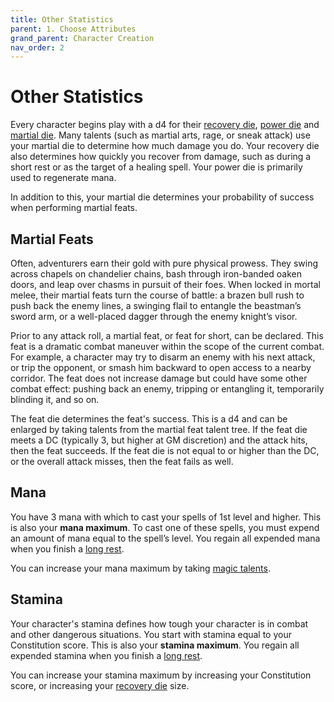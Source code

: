 ```yaml
---
title: Other Statistics
parent: 1. Choose Attributes
grand_parent: Character Creation
nav_order: 2
---
```


# Other Statistics
Every character begins play with a d4 for their [recovery die](https://stormchaserroleplaying.com/stormchaserRPG/Talents/Die/Recovery/), [power die](https://stormchaserroleplaying.com/stormchaserRPG/Talents/Magic/) and [martial die](https://stormchaserroleplaying.com/stormchaserRPG/Talents/Die/Martial/). Many talents (such as martial arts, rage, or sneak attack) use your martial die to determine how much damage you do. Your recovery die also determines how quickly you recover from damage, such as during a short rest or as the target of a healing spell. Your power die is primarily used to regenerate mana.

In addition to this, your martial die determines your probability of success when performing martial feats.

## Martial Feats
Often, adventurers earn their gold with pure physical prowess. They swing across chapels on chandelier chains, bash through iron-banded oaken doors, and leap over chasms in pursuit of their foes. When locked in mortal melee, their martial feats turn the course of battle: a brazen bull rush to push back the enemy lines, a swinging flail to entangle the beastman’s sword arm, or a well-placed dagger through the enemy knight’s visor.

Prior to any attack roll, a martial feat, or feat for short, can be declared. This feat is a dramatic combat maneuver within the scope of the current combat. For example, a character may try to disarm an enemy with his next attack, or trip the opponent, or smash him backward to open access to a nearby corridor. The feat does not increase damage but could have some other combat effect: pushing back an enemy, tripping or entangling it, temporarily blinding it, and so on.

The feat die determines the feat's success. This is a d4 and can be enlarged by taking talents from the martial feat talent tree. If the feat die meets a DC (typically 3, but higher at GM discretion) and the attack hits, then the feat succeeds. If the feat die is not equal to or higher than the DC, or the overall attack misses, then the feat fails as well.

## Mana
You have 3 mana with which to cast your spells of 1st level and higher. This is also your **mana maximum**. To cast one of these spells, you must expend an amount of mana equal to the spell’s level. You regain all expended mana when you finish a [long rest](https://stormchaserroleplaying.com/stormchaserRPG/Exploration/Resting/Long/).

You can increase your mana maximum by taking [magic talents](https://stormchaserroleplaying.com/stormchaserRPG/Talents/Magic/).

## Stamina
Your character's stamina defines how tough your character is in combat and other dangerous situations. You start with stamina equal to your Constitution score. This is also your **stamina maximum**. You regain all expended stamina when you finish a [long rest](https://stormchaserroleplaying.com/stormchaserRPG/Exploration/Resting/Long/).

You can increase your stamina maximum by increasing your Constitution score, or increasing your [recovery die](https://stormchaserroleplaying.com/stormchaserRPG/Talents/Die/Recovery/) size.

